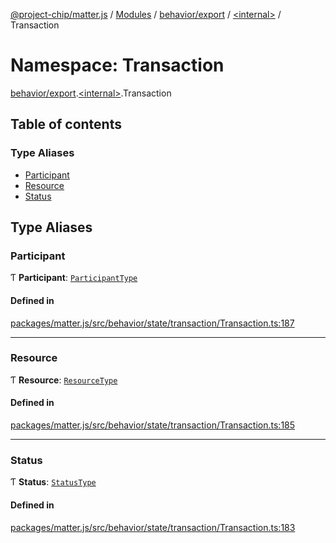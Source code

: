 [@project-chip/matter.js](../README.md) / [Modules](../modules.md) / [behavior/export](behavior_export.md) / [\<internal\>](behavior_export._internal_.md) / Transaction

# Namespace: Transaction

[behavior/export](behavior_export.md).[\<internal\>](behavior_export._internal_.md).Transaction

## Table of contents

### Type Aliases

- [Participant](behavior_export._internal_.Transaction.md#participant)
- [Resource](behavior_export._internal_.Transaction.md#resource)
- [Status](behavior_export._internal_.Transaction.md#status)

## Type Aliases

### Participant

Ƭ **Participant**: [`ParticipantType`](behavior_export._internal_.md#participanttype)

#### Defined in

[packages/matter.js/src/behavior/state/transaction/Transaction.ts:187](https://github.com/project-chip/matter.js/blob/6d3b6a5d957d88a9231d6ecab4bb41f8133112be/packages/matter.js/src/behavior/state/transaction/Transaction.ts#L187)

___

### Resource

Ƭ **Resource**: [`ResourceType`](behavior_export._internal_.md#resourcetype)

#### Defined in

[packages/matter.js/src/behavior/state/transaction/Transaction.ts:185](https://github.com/project-chip/matter.js/blob/6d3b6a5d957d88a9231d6ecab4bb41f8133112be/packages/matter.js/src/behavior/state/transaction/Transaction.ts#L185)

___

### Status

Ƭ **Status**: [`StatusType`](behavior_export._internal_.md#statustype)

#### Defined in

[packages/matter.js/src/behavior/state/transaction/Transaction.ts:183](https://github.com/project-chip/matter.js/blob/6d3b6a5d957d88a9231d6ecab4bb41f8133112be/packages/matter.js/src/behavior/state/transaction/Transaction.ts#L183)
